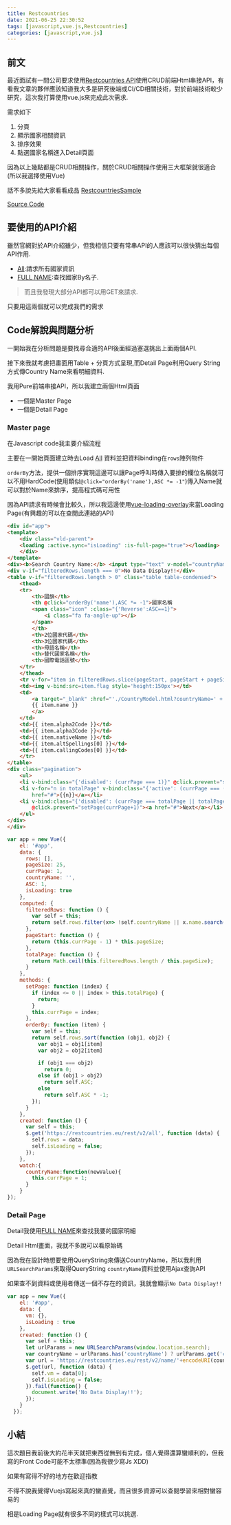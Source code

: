 ```yaml
---
title: Restcountries
date: 2021-06-25 22:30:52
tags: [javascript,vue.js,Restcountries]
categories: [javascript,vue.js]
---
```


## 前文

最近面試有一間公司要求使用[Restcountries API](https://restcountries.eu/)使用CRUD前端Html串接API，有看我文章的夥伴應該知道我大多是研究後端或CI/CD相關技術，對於前端技術較少研究，這次我打算使用vue.js來完成此次需求.

需求如下

1. 分頁
2. 顯示國家相關資訊
3. 排序效果
4. 點選國家名稱進入Detail頁面

因為以上幾點都是CRUD相關操作，關於CRUD相關操作使用三大框架就很適合(所以我選擇使用Vue)

話不多說先給大家看看成品 [RestcountriesSample](https://isdaniel.github.io/RestcountriesSample/)

[Source Code](https://github.com/isdaniel/RestcountriesSample)

## 要使用的API介紹

雖然官網對於API介紹雖少，但我相信只要有常串API的人應該可以很快猜出每個API作用.

* [All](https://restcountries.eu/rest/v2/all):請求所有國家資訊
* [FULL NAME](https://restcountries.eu/rest/v2/name/aruba?fullText=true):查找國家By名子.

> 而且我發現大部分API都可以用GET來請求.

只要用這兩個就可以完成我們的需求

## Code解說與問題分析

一開始我在分析問題是要找尋合適的API後面經過塞選挑出上面兩個API.

接下來我就考慮把畫面用Table + 分頁方式呈現,而Detail Page利用Query String方式傳Country Name來看明細資料.

我用Pure前端串接API，所以我建立兩個Html頁面

* 一個是Master Page
* 一個是Detail Page

### Master page 

在Javascript code我主要介紹流程

主要在一開始頁面建立時去Load [All](https://restcountries.eu/rest/v2/all) 資料並把資料binding在`rows`陣列物件

`orderBy`方法，提供一個排序實現這邊可以讓Page呼叫時傳入要排的欄位名稱就可以不用HardCode(使用類似`@click="orderBy('name'),ASC *= -1"`)傳入Name就可以對於Name來排序，提高程式碼可用性

因為API請求有時候會比較久，所以我這邊使用[vue-loading-overlay](https://www.npmjs.com/package/vue-loading-overlay)來當Loading Page(有興趣的可以在查閱此連結的API)

```html
<div id="app">
<template>
    <div class="vld-parent">
    <loading :active.sync="isLoading" :is-full-page="true"></loading>
    </div>
</template>
<div><b>Search Country Name:</b> <input type="text" v-model="countryName"></div>
<div v-if="filteredRows.length === 0">No Data Display!!</div>
<table v-if="filteredRows.length > 0" class="table table-condensed">
    <thead>
    <tr>
        <th>國旗</th>
        <th @click="orderBy('name'),ASC *= -1">國家名稱
        <span class="icon" :class="{'Reverse':ASC==1}">
            <i class="fa fa-angle-up"></i>
        </span>
        </th>
        <th>2位國家代碼</th>
        <th>3位國家代碼</th>
        <th>母語名稱</th>
        <th>替代國家名稱</th>
        <th>國際電話區號</th>
    </tr>
    </thead>
    <tr v-for="item in filteredRows.slice(pageStart, pageStart + pageSize)">
    <td><img v-bind:src=item.flag style='height:150px'></td>
    <td>
        <a target="_blank" :href="'./CountryModel.html?countryName=' + item.name">
        {{ item.name }}
        </a>
    </td>
    <td>{{ item.alpha2Code }}</td>
    <td>{{ item.alpha3Code }}</td>
    <td>{{ item.nativeName }}</td>
    <td>{{ item.altSpellings[0] }}</td>
    <td>{{ item.callingCodes[0] }}</td>
    </tr>
</table>
<div class="pagination">
    <ul>
    <li v-bind:class="{'disabled': (currPage === 1)}" @click.prevent="setPage(currPage-1)"><a href="#">Prev</a></li>
    <li v-for="n in totalPage" v-bind:class="{'active': (currPage === (n))}" @click.prevent="setPage(n)"><a
        href="#">{{n}}</a></li>
    <li v-bind:class="{'disabled': (currPage === totalPage || totalPage === 0)}"
        @click.prevent="setPage(currPage+1)"><a href="#">Next</a></li>
    </ul>
</div>
</div>
```

```javascript
var app = new Vue({
    el: '#app',
    data: {
      rows: [],
      pageSize: 25,
      currPage: 1,
      countryName: '',
      ASC: 1,
      isLoading: true
    },
    computed: {
      filteredRows: function () {
        var self = this;
        return self.rows.filter(x=> !self.countryName || x.name.search(self.countryName) != -1);
      },
      pageStart: function () {
        return (this.currPage - 1) * this.pageSize;
      },
      totalPage: function () {
        return Math.ceil(this.filteredRows.length / this.pageSize);
      }
    },
    methods: {
      setPage: function (index) {
        if (index <= 0 || index > this.totalPage) {
          return;
        }
        this.currPage = index;
      },
      orderBy: function (item) {
        var self = this;
        return self.rows.sort(function (obj1, obj2) {
          var obj1 = obj1[item]
          var obj2 = obj2[item]

          if (obj1 === obj2)
            return 0;
          else if (obj1 > obj2)
            return self.ASC;
          else
            return self.ASC * -1;
        });
      }
    },
    created: function () {
      var self = this;
      $.get('https://restcountries.eu/rest/v2/all', function (data) {
        self.rows = data;
        self.isLoading = false;
      });
    },
    watch:{
      countryName:function(newValue){
        this.currPage = 1;
      }
    }
});
```

### Detail Page

Detail我使用[FULL NAME](https://restcountries.eu/rest/v2/name/aruba?fullText=true)來查找我要的國家明細

Detail Html畫面，我就不多說可以看原始碼

因為我在設計時想要使用QueryString來傳送CountryName，所以我利用`URLSearchParams`來取得QueryString `countryName`資料並使用Ajax查詢API

如果查不到資料或使用者傳送一個不存在的資訊，我就會顯示`No Data Display!!`

```javascript
var app = new Vue({
    el: '#app',
    data: {
      vm: {},
      isLoading : true
    },
    created: function () {
      var self = this;
      let urlParams = new URLSearchParams(window.location.search);
      var countryName = urlParams.has('countryName') ? urlParams.get('countryName') : '';
      var url = 'https://restcountries.eu/rest/v2/name/'+encodeURI(countryName)+'?fullText=true'
      $.get(url, function (data) {
        self.vm = data[0];
        self.isLoading = false;
      }).fail(function() {
        document.write('No Data Display!!');
      });
    }
  });
```

## 小結

這次題目我前後大約花半天就把東西從無到有完成，個人覺得還算蠻順利的，但我寫的Front Code可能不太標準(因為我很少寫Js XDD)

如果有寫得不好的地方在歡迎指教

不得不說我覺得Vuejs寫起來真的蠻直覺，而且很多資源可以查閱學習來相對蠻容易的

相是Loading Page就有很多不同的樣式可以挑選.
